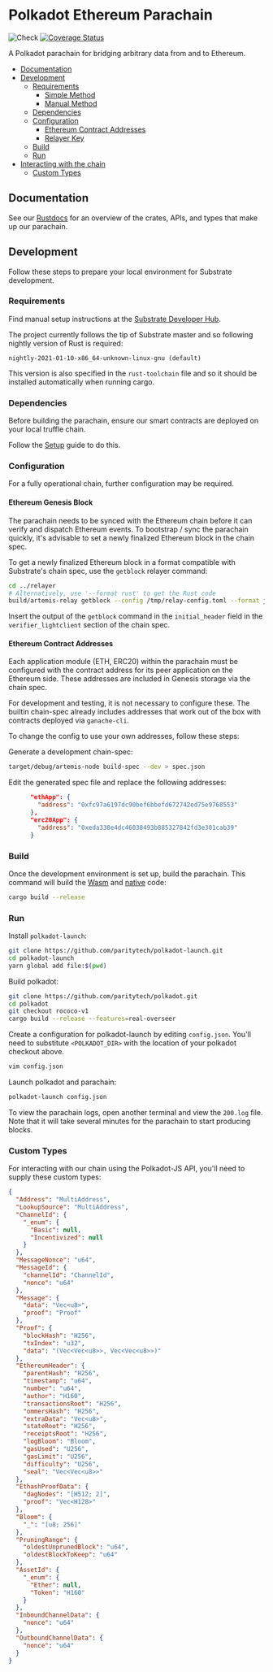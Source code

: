 # Polkadot Ethereum Parachain <!-- omit in toc -->
![Check](https://github.com/Snowfork/polkadot-ethereum/workflows/Check/badge.svg)
[![Coverage Status](https://coveralls.io/repos/github/Snowfork/polkadot-ethereum/badge.svg)](https://coveralls.io/github/Snowfork/polkadot-ethereum)

A Polkadot parachain for bridging arbitrary data from and to Ethereum.

- [Documentation](#documentation)
- [Development](#development)
  - [Requirements](#requirements)
    - [Simple Method](#simple-method)
    - [Manual Method](#manual-method)
  - [Dependencies](#dependencies)
  - [Configuration](#configuration)
    - [Ethereum Contract Addresses](#ethereum-contract-addresses)
    - [Relayer Key](#relayer-key)
  - [Build](#build)
  - [Run](#run)
- [Interacting with the chain](#interacting-with-the-chain)
  - [Custom Types](#custom-types)

## Documentation

See our [Rustdocs](https://polkaeth-rustdocs.netlify.app) for an overview of the crates, APIs, and types that make up our parachain.

## Development

Follow these steps to prepare your local environment for Substrate development.

### Requirements

Find manual setup instructions at the
[Substrate Developer Hub](https://substrate.dev/docs/en/knowledgebase/getting-started/#manual-installation).

The project currently follows the tip of Substrate master and so following nightly version of Rust is required:

```
nightly-2021-01-10-x86_64-unknown-linux-gnu (default)
```

This version is also specified in the `rust-toolchain` file and so it should be installed automatically when running cargo.

### Dependencies

Before building the parachain, ensure our smart contracts are deployed on your local truffle chain.

Follow the [Setup](../ethereum/README.md#set-up) guide to do this.

### Configuration

For a fully operational chain, further configuration may be required.

#### Ethereum Genesis Block

The parachain needs to be synced with the Ethereum chain before it can verify and dispatch Ethereum events. To bootstrap / sync the
parachain quickly, it's advisable to set a newly finalized Ethereum block in the chain spec.

To get a newly finalized Ethereum block in a format compatible with Substrate's chain spec, use the `getblock` relayer command:
```bash
cd ../relayer
# Alternatively, use '--format rust' to get the Rust code
build/artemis-relay getblock --config /tmp/relay-config.toml --format json
```

Insert the output of the `getblock` command in the `initial_header` field in the `verifier_lightclient` section of the chain spec.

#### Ethereum Contract Addresses

Each application module (ETH, ERC20) within the parachain must be configured with the contract address for its peer application on the Ethereum side. These addresses are included in Genesis storage via the chain spec.

For development and testing, it is not necessary to configure these. The builtin chain-spec already includes addresses that work out of the box with contracts deployed via `ganache-cli`.

To change the config to use your own addresses, follow these steps:

Generate a development chain-spec:

```bash
target/debug/artemis-node build-spec --dev > spec.json
```

Edit the generated spec file and replace the following addresses:

```json
      "ethApp": {
        "address": "0xfc97a6197dc90bef6bbefd672742ed75e9768553"
      },
      "erc20App": {
        "address": "0xeda338e4dc46038493b885327842fd3e301cab39"
      }
```

### Build

Once the development environment is set up, build the parachain. This command will build the
[Wasm](https://substrate.dev/docs/en/knowledgebase/advanced/executor#wasm-execution) and
[native](https://substrate.dev/docs/en/knowledgebase/advanced/executor#native-execution) code:

```bash
cargo build --release
```

### Run


Install `polkadot-launch`:

```bash
git clone https://github.com/paritytech/polkadot-launch.git
cd polkadot-launch
yarn global add file:$(pwd)
```

Build polkadot:

```bash
git clone https://github.com/paritytech/polkadot.git
cd polkadot
git checkout rococo-v1
cargo build --release --features=real-overseer
```

Create a configuration for polkadot-launch by editing `config.json`. You'll need to substitute `<POLKADOT_DIR>` with the location of your polkadot checkout above.

```bash
vim config.json
```

Launch polkadot and parachain:

```bash
polkadot-launch config.json
```

To view the parachain logs, open another terminal and view the `200.log` file. Note that it will take several minutes for the parachain to start producing blocks.

### Custom Types

For interacting with our chain using the Polkadot-JS API, you'll need to supply these custom types:

```json
{
  "Address": "MultiAddress",
  "LookupSource": "MultiAddress",
  "ChannelId": {
    "_enum": {
      "Basic": null,
      "Incentivized": null
    }
  },
  "MessageNonce": "u64",
  "MessageId": {
    "channelId": "ChannelId",
    "nonce": "u64"
  },
  "Message": {
    "data": "Vec<u8>",
    "proof": "Proof"
  },
  "Proof": {
    "blockHash": "H256",
    "txIndex": "u32",
    "data": "(Vec<Vec<u8>>, Vec<Vec<u8>>)"
  },
  "EthereumHeader": {
    "parentHash": "H256",
    "timestamp": "u64",
    "number": "u64",
    "author": "H160",
    "transactionsRoot": "H256",
    "ommersHash": "H256",
    "extraData": "Vec<u8>",
    "stateRoot": "H256",
    "receiptsRoot": "H256",
    "logBloom": "Bloom",
    "gasUsed": "U256",
    "gasLimit": "U256",
    "difficulty": "U256",
    "seal": "Vec<Vec<u8>>"
  },
  "EthashProofData": {
    "dagNodes": "[H512; 2]",
    "proof": "Vec<H128>"
  },
  "Bloom": {
    "_": "[u8; 256]"
  },
  "PruningRange": {
    "oldestUnprunedBlock": "u64",
    "oldestBlockToKeep": "u64"
  },
  "AssetId": {
    "_enum": {
      "Ether": null,
      "Token": "H160"
    }
  },
  "InboundChannelData": {
    "nonce": "u64"
  },
  "OutboundChannelData": {
    "nonce": "u64"
  }
}
```
